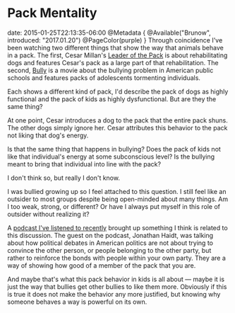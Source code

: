 # Pack Mentality
date: 2015-01-25T22:13:35-06:00
@Metadata {
  @Available("Brunow", introduced: "2017.01.20")
  @PageColor(purple)
}
Through coincidence I've been watching two different things that show the way that animals behave in a pack. The first, Cesar Millan's [Leader of the Pack](https://en.m.wikipedia.org/wiki/Cesar_Millan%27s_Leader_of_the_Pack) is about rehabilitating dogs and features Cesar's pack as a large part of that rehabilitation. The second, [Bully](https://en.m.wikipedia.org/wiki/Bully_(2011_film)) is a movie about the bullying problem in American public schools and features packs of adolescents tormenting individuals.

Each shows a different kind of pack, I'd describe the pack of dogs as highly functional and the pack of kids as highly dysfunctional. But are they the same thing?

At one point, Cesar introduces a dog to the pack that the entire pack shuns. The other dogs simply ignore her. Cesar attributes this behavior to the pack not liking that dog's energy.

Is that the same thing that happens in bullying? Does the pack of kids not like that individual's energy at some subconscious level? Is the bullying meant to bring that individual into line with the pack?

I don't think so, but really I don't know.

I was bullied growing up so I feel attached to this question. I still feel like an outsider to most groups despite being open-minded about many things. Am I too weak, strong, or different? Or have I always put myself in this role of outsider without realizing it?

A [podcast I've listened to recently](http://overca.st/BYAbXedFg) brought up something I think is related to this discussion. The guest on the podcast, Jonathan Haidt, was talking about how political debates in American politics are not about trying to convince the other person, or people belonging to the other party, but rather to reinforce the bonds with people within your own party. They are a way of showing how good of a member of the pack that you are.

And maybe that's what this pack behavior in kids is all about &mdash; maybe it is just the way that bullies get other bullies to like them more. Obviously if this is true it does not make the behavior any more justified, but knowing why someone behaves a way is powerful on its own.

